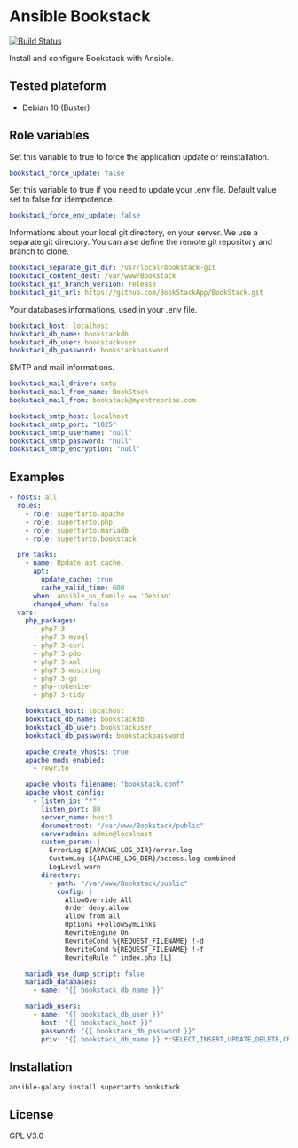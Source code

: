 # Ansible Bookstack
[![Build Status](https://travis-ci.org/supertarto/ansible-bookstack.svg?branch=master)](https://travis-ci.org/supertarto/ansible-bookstack)

Install and configure Bookstack with Ansible.

## Tested plateform
* Debian 10 (Buster)

## Role variables
Set this variable to true to force the application update or reinstallation.
```yml
bookstack_force_update: false
```
Set this variable to true if you need to update your .env file. Default value set to false for idempotence.
```yml
bookstack_force_env_update: false
```
Informations about your local git directory, on your server. We use a separate  git directory. You can alse define the remote git repository and branch to clone.
```yml
bookstack_separate_git_dir: /usr/local/bookstack-git
bookstack_content_dest: /var/www/Bookstack
bookstack_git_branch_version: release
bookstack_git_url: https://github.com/BookStackApp/BookStack.git
```
Your databases informations, used in your .env file.
```yml
bookstack_host: localhost
bookstack_db_name: bookstackdb
bookstack_db_user: bookstackuser
bookstack_db_password: bookstackpassword
```
SMTP and mail informations.
```yml
bookstack_mail_driver: smtp
bookstack_mail_from_name: BookStack
bookstack_mail_from: bookstack@myentreprise.com

bookstack_smtp_host: localhost
bookstack_smtp_port: "1025"
bookstack_smtp_username: "null"
bookstack_smtp_password: "null"
bookstack_smtp_encryption: "null"
```

## Examples
```yml
- hosts: all
  roles:
    - role: supertarto.apache
    - role: supertarto.php
    - role: supertarto.mariadb
    - role: supertarto.bookstack

  pre_tasks:
    - name: Update apt cache.
      apt:
        update_cache: true
        cache_valid_time: 600
      when: ansible_os_family == 'Debian'
      changed_when: false
  vars:
    php_packages:
      - php7.3
      - php7.3-mysql
      - php7.3-curl
      - php7.3-pdo
      - php7.3-xml
      - php7.3-mbstring
      - php7.3-gd
      - php-tokenizer
      - php7.3-tidy

    bookstack_host: localhost
    bookstack_db_name: bookstackdb
    bookstack_db_user: bookstackuser
    bookstack_db_password: bookstackpassword

    apache_create_vhosts: true
    apache_mods_enabled:
      - rewrite

    apache_vhosts_filename: "bookstack.conf"
    apache_vhost_config:
      - listen_ip: "*"
        listen_port: 80
        server_name: host1
        documentroot: "/var/www/Bookstack/public"
        serveradmin: admin@localhost
        custom_param: |
          ErrorLog ${APACHE_LOG_DIR}/error.log
          CustomLog ${APACHE_LOG_DIR}/access.log combined
          LogLevel warn
        directory:
          - path: "/var/www/Bookstack/public"
            config: |
              AllowOverride All
              Order deny,allow
              allow from all
              Options +FollowSymLinks
              RewriteEngine On
              RewriteCond %{REQUEST_FILENAME} !-d
              RewriteCond %{REQUEST_FILENAME} !-f
              RewriteRule ^ index.php [L]

    mariadb_use_dump_script: false
    mariadb_databases:
      - name: "{{ bookstack_db_name }}"

    mariadb_users:
      - name: "{{ bookstack_db_user }}"
        host: "{{ bookstack_host }}"
        password: "{{ bookstack_db_password }}"
        priv: "{{ bookstack_db_name }}.*:SELECT,INSERT,UPDATE,DELETE,CREATE,DROP,ALTER,CREATE TEMPORARY TABLES,LOCK TABLES"
```

## Installation
```
ansible-galaxy install supertarto.bookstack
```
## License
GPL V3.0
